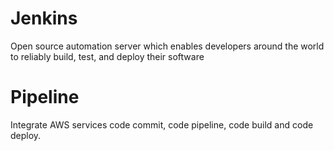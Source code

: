 # Jenkins

Open source automation server which enables developers around the world to reliably build, test, and deploy their software

# Pipeline

Integrate AWS services code commit, code pipeline, code build and code deploy.
